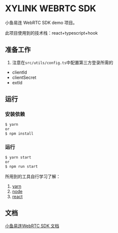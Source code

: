 # XYLINK WEBRTC SDK

小鱼易连 WebRTC SDK demo 项目。

此项目使用到的技术栈：react+typescript+hook

## 准备工作

1. 注意在`src/utils/config.ts`中配置第三方登录所需的

- clientId
- clientSecret
- extId

## 运行

### 安装依赖

```bash
$ yarn
or
$ npm install
```

### 运行

```bash
$ yarn start
or
$ npm run start
```

所用到的工具自行学习了解：

1. [yarn](https://yarn.bootcss.com/)
2. [node](https://nodejs.org/zh-cn/)
3. [react](https://reactjs.org/)

## 文档
[小鱼易连WebRTC SDK 文档](https://openapi.xylink.com/common/meeting/doc/version?platform=web)